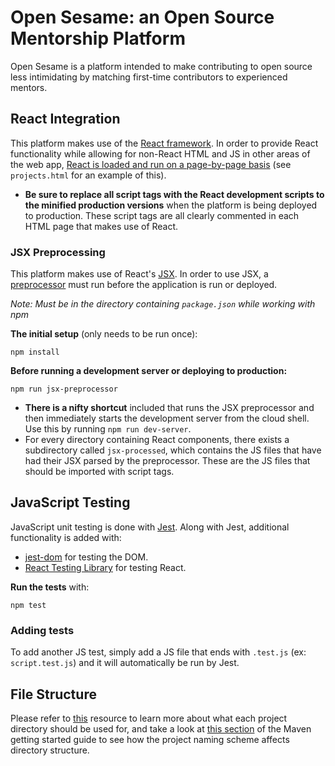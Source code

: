 # Open Sesame: an Open Source Mentorship Platform
Open Sesame is a platform intended to make contributing to open source less intimidating by matching first-time contributors to experienced mentors.

## React Integration
This platform makes use of the [React framework](https://reactjs.org/). In order to provide React functionality while allowing for non-React HTML and JS
in other areas of the web app, [React is loaded and run on a page-by-page basis](https://reactjs.org/docs/add-react-to-a-website.html) (see `projects.html` for an example of this).
* **Be sure to replace all script tags with the React development scripts to the minified production versions** when the platform is being deployed to production.
These script tags are all clearly commented in each HTML page that makes use of React.
### JSX Preprocessing
This platform makes use of React's [JSX](https://reactjs.org/docs/introducing-jsx.html). In order to use JSX, a [preprocessor](https://reactjs.org/docs/add-react-to-a-website.html#add-jsx-to-a-project) must run before the application is run or deployed.

*Note: Must be in the directory containing `package.json` while working with npm*

**The initial setup** (only needs to be run once):
```
npm install
```

**Before running a development server or deploying to production:**
```
npm run jsx-preprocessor
```

* **There is a nifty shortcut** included that runs the JSX preprocessor and then immediately starts the development server from the cloud shell. Use this by running `npm run dev-server`.
* For every directory containing React components, there exists a subdirectory called `jsx-processed`, which contains the JS files that have had their JSX parsed by the preprocessor. These are the JS files that should be imported with script tags.

## JavaScript Testing
JavaScript unit testing is done with [Jest](https://jestjs.io/). Along with Jest, additional functionality is added with:
* [jest-dom](https://github.com/testing-library/jest-dom) for testing the DOM.
* [React Testing Library](https://testing-library.com/docs/react-testing-library/intro) for testing React.

**Run the tests** with:
```
npm test
```
### Adding tests
To add another JS test, simply add a JS file that ends with `.test.js` (ex: `script.test.js`) and it will automatically be run by Jest.

## File Structure
Please refer to [this](https://maven.apache.org/guides/introduction/introduction-to-the-standard-directory-layout.html) resource to learn more about what each project directory should be used for, and take a look at [this section](https://maven.apache.org/guides/getting-started/#how-do-i-make-my-first-maven-project) of the Maven getting started guide to see how the project naming scheme affects directory structure.
